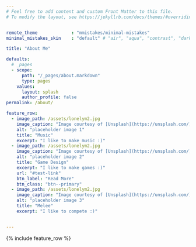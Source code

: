 ```yaml
---
# Feel free to add content and custom Front Matter to this file.
# To modify the layout, see https://jekyllrb.com/docs/themes/#overriding-theme-defaults


remote_theme             : "mmistakes/minimal-mistakes"
minimal_mistakes_skin    : "default" # "air", "aqua", "contrast", "dark", "dirt", "neon", "mint", "plum", "sunrise"

title: "About Me"

defaults:
  # _pages
  - scope:
      path: "/_pages/about.markdown"
      type: pages
    values:
      layout: splash
      author_profile: false
permalink: /about/

feature_row:
  - image_path: /assets/lonelym2.jpg
    image_caption: "Image courtesy of [Unsplash](https://unsplash.com/)"
    alt: "placeholder image 1"
    title: "Music"
    excerpt: "I like to make music :)"
  - image_path: /assets/lonelym2.jpg
    image_caption: "Image courtesy of [Unsplash](https://unsplash.com/)"
    alt: "placeholder image 2"
    title: "Game Design"
    excerpt: "I like to make games :)"
    url: "#test-link"
    btn_label: "Read More"
    btn_class: "btn--primary"
  - image_path: /assets/lonelym2.jpg
    image_caption: "Image courtesy of [Unsplash](https://unsplash.com/)"
	alt: "placeholder image 3"
    title: "Melee"
    excerpt: "I like to compete :)"


---
```


{% include feature_row %}

